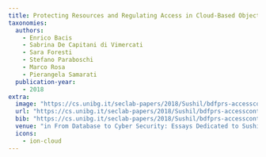 ```yaml
---
title: Protecting Resources and Regulating Access in Cloud-Based Object Storage
taxonomies:
  authors:
    - Enrico Bacis
    - Sabrina De Capitani di Vimercati
    - Sara Foresti
    - Stefano Paraboschi
    - Marco Rosa
    - Pierangela Samarati
  publication-year:
    - 2018
extra:
  image: "https://cs.unibg.it/seclab-papers/2018/Sushil/bdfprs-accesscontrol.jpg"
  url: "https://cs.unibg.it/seclab-papers/2018/Sushil/bdfprs-accesscontrol.pdf"
  bib: "https://cs.unibg.it/seclab-papers/2018/Sushil/bdfprs-accesscontrol.bib"
  venue: "in From Database to Cyber Security: Essays Dedicated to Sushil Jajodia on the Occasion of his 70th Birthday, I. Ray, I. Ray, P. Samarati (eds.), Springer, 2018"
  icons:
    - ion-cloud
---
```

